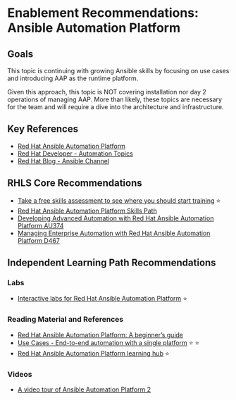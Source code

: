 # Enablement Recommendations: Ansible Automation Platform

## Goals

This topic is continuing with growing Ansible skills by focusing on use cases and introducing AAP as the runtime platform.

Given this approach, this topic is NOT covering installation nor day 2 operations of managing AAP.   More than likely, these topics are necessary for the team and will require a dive into the architecture and infrastructure.

## Key References

- [Red Hat Ansible Automation Platform](https://docs.redhat.com/en/documentation/red_hat_ansible_automation_platform/2.6)
- [Red Hat Developer - Automation Topics](https://developers.redhat.com/topics/automation)
- [Red Hat Blog - Ansible Channel](https://www.redhat.com/en/blog/channel/red-hat-ansible-automation)

## RHLS Core Recommendations

- [Take a free skills assessment to see where you should start training](https://skills.ole.redhat.com/en) :star:
- [Red Hat Ansible Automation Platform Skills Path](https://www.redhat.com/en/resources/ansible-automation-platform-skills-path-brief)
- [Developing Advanced Automation with Red Hat Ansible Automation Platform AU374](https://www.redhat.com/en/services/training/au374-developing-advanced-automation-red-hat-ansible-automation-platform)
- [Managing Enterprise Automation with Red Hat Ansible Automation Platform D467](https://www.redhat.com/en/services/training/do467-managing-enterprise-automation-red-hat-ansible-automation-platform)

## Independent Learning Path Recommendations

### Labs

- [Interactive labs for Red Hat Ansible Automation Platform](https://www.redhat.com/en/interactive-labs/ansible) :star:

### Reading Material and References

- [Red Hat Ansible Automation Platform: A beginner’s guide](https://www.redhat.com/en/resources/ansible-automation-platform-beginners-guide-ebook)
- [Use Cases - End-to-end automation with a single platform](https://www.redhat.com/en/technologies/management/ansible/use-cases) :star: :star:
- [Red Hat Ansible Automation Platform learning hub](https://www.redhat.com/en/technologies/management/ansible/learn) :star:

### Videos

- [A video tour of Ansible Automation Platform 2](https://www.youtube.com/watch?v=7GJjhZoYEus&list=PLdu06OJoEf2bp-PNtxPP_2n7Avkax8TED&index=2)
